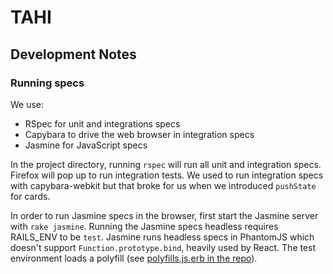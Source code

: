 # TAHI

## Development Notes

### Running specs

We use:

- RSpec for unit and integrations specs
- Capybara to drive the web browser in integration specs
- Jasmine for JavaScript specs

In the project directory, running `rspec` will run all unit and integration
specs. Firefox will pop up to run integration tests. We used to run integration
specs with capybara-webkit but that broke for us when we introduced `pushState`
for cards.

In order to run Jasmine specs in the browser, first start the Jasmine server
with `rake jasmine`. Running the Jasmine specs headless requires RAILS_ENV to be
`test`. Jasmine runs headless specs in PhantomJS which doesn't support
`Function.prototype.bind`, heavily used by React. The test environment loads a
polyfill (see [polyfills.js.erb in the repo][polyfill]).

[polyfill]: https://github.com/Tahi-project/tahi/blob/master/app/assets/javascripts/polyfills.js.erb

